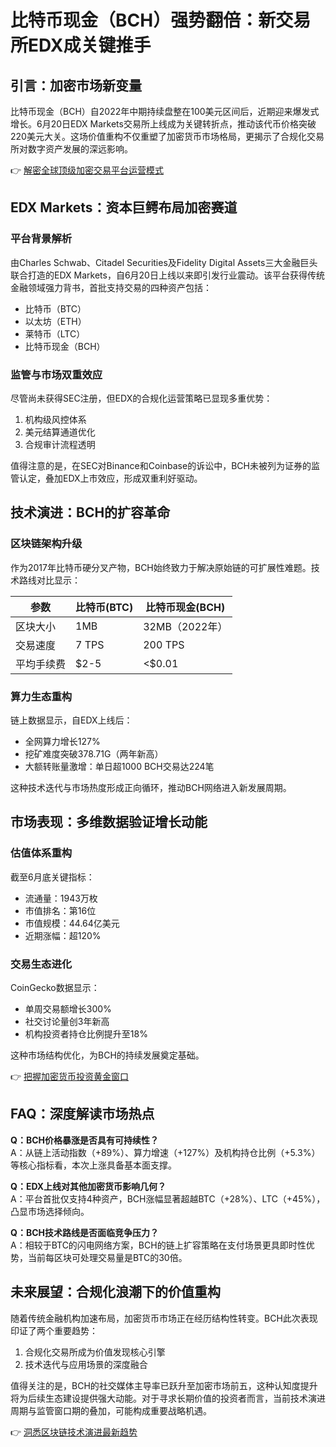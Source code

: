 # 比特币现金（BCH）强势翻倍：新交易所EDX成关键推手

## 引言：加密市场新变量

比特币现金（BCH）自2022年中期持续盘整在100美元区间后，近期迎来爆发式增长。6月20日EDX Markets交易所上线成为关键转折点，推动该代币价格突破220美元大关。这场价值重构不仅重塑了加密货币市场格局，更揭示了合规化交易所对数字资产发展的深远影响。

👉 [解密全球顶级加密交易平台运营模式](https://bit.ly/okx_welcome)

## EDX Markets：资本巨鳄布局加密赛道

### 平台背景解析
由Charles Schwab、Citadel Securities及Fidelity Digital Assets三大金融巨头联合打造的EDX Markets，自6月20日上线以来即引发行业震动。该平台获得传统金融领域强力背书，首批支持交易的四种资产包括：

- 比特币（BTC）
- 以太坊（ETH）
- 莱特币（LTC）
- 比特币现金（BCH）

### 监管与市场双重效应
尽管尚未获得SEC注册，但EDX的合规化运营策略已显现多重优势：
1. 机构级风控体系
2. 美元结算通道优化
3. 合规审计流程透明

值得注意的是，在SEC对Binance和Coinbase的诉讼中，BCH未被列为证券的监管认定，叠加EDX上市效应，形成双重利好驱动。

## 技术演进：BCH的扩容革命

### 区块链架构升级
作为2017年比特币硬分叉产物，BCH始终致力于解决原始链的可扩展性难题。技术路线对比显示：

| 参数        | 比特币(BTC) | 比特币现金(BCH) |
|-------------|-------------|------------------|
| 区块大小    | 1MB         | 32MB（2022年）   |
| 交易速度    | 7 TPS       | 200 TPS          |
| 平均手续费  | $2-5        | <$0.01           |

### 算力生态重构
链上数据显示，自EDX上线后：
- 全网算力增长127%
- 挖矿难度突破378.71G（两年新高）
- 大额转账量激增：单日超1000 BCH交易达224笔

这种技术迭代与市场热度形成正向循环，推动BCH网络进入新发展周期。

## 市场表现：多维数据验证增长动能

### 估值体系重构
截至6月底关键指标：
- 流通量：1943万枚
- 市值排名：第16位
- 市值规模：44.64亿美元
- 近期涨幅：超120%

### 交易生态进化
CoinGecko数据显示：
- 单周交易额增长300%
- 社交讨论量创3年新高
- 机构投资者持仓比例提升至18%

这种市场结构优化，为BCH的持续发展奠定基础。

👉 [把握加密货币投资黄金窗口](https://bit.ly/okx_welcome)

## FAQ：深度解读市场热点

**Q：BCH价格暴涨是否具有可持续性？**  
A：从链上活动指数（+89%）、算力增速（+127%）及机构持仓比例（+5.3%）等核心指标看，本次上涨具备基本面支撑。

**Q：EDX上线对其他加密货币影响几何？**  
A：平台首批仅支持4种资产，BCH涨幅显著超越BTC（+28%）、LTC（+45%），凸显市场选择倾向。

**Q：BCH技术路线是否面临竞争压力？**  
A：相较于BTC的闪电网络方案，BCH的链上扩容策略在支付场景更具即时性优势，当前每区块可处理交易量是BTC的30倍。

## 未来展望：合规化浪潮下的价值重构

随着传统金融机构加速布局，加密货币市场正在经历结构性转变。BCH此次表现印证了两个重要趋势：
1. 合规化交易所成为价值发现核心引擎
2. 技术迭代与应用场景的深度融合

值得关注的是，BCH的社交媒体主导率已跃升至加密市场前五，这种认知度提升将为后续生态建设提供强大动能。对于寻求长期价值的投资者而言，当前技术演进周期与监管窗口期的叠加，可能构成重要战略机遇。

👉 [洞悉区块链技术演进最新趋势](https://bit.ly/okx_welcome)